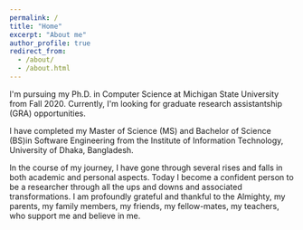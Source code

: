 ```yaml
---
permalink: /
title: "Home"
excerpt: "About me"
author_profile: true
redirect_from: 
  - /about/
  - /about.html
---
```


I'm pursuing my Ph.D. in Computer Science at Michigan State University from Fall 2020. Currently, I'm looking for graduate research assistantship (GRA) opportunities.

I have completed my Master of Science (MS) and Bachelor of Science (BS)in Software Engineering from the Institute of Information Technology, University of Dhaka, Bangladesh. 

In the course of my journey, I have gone through several rises and falls in both academic and personal aspects. Today I become a confident person to be a researcher through all the ups and downs and associated transformations. I am profoundly grateful and thankful to the Almighty, my parents, my family members, my friends, my fellow-mates, my teachers, who support me and believe in me. 